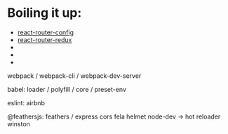 # Boiling it up:

- [react-router-config](https://github.com/ReactTraining/react-router/tree/master/packages/react-router-config)
- [react-router-redux](https://github.com/ReactTraining/react-router/tree/master/packages/react-router-redux)
- []() 
- []() 
- []() 

webpack / webpack-cli / webpack-dev-server

babel:  loader / polyfill / core / preset-env

eslint: airbnb

@feathersjs: feathers / express
cors
fela
helmet
node-dev -> hot reloader
winston